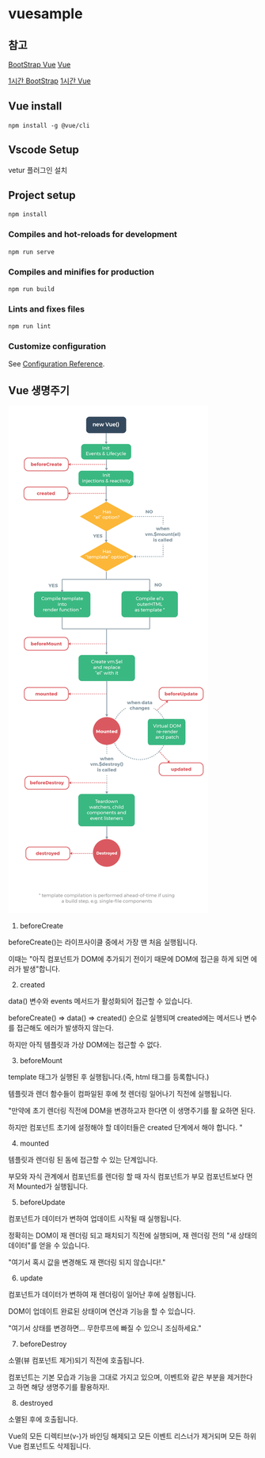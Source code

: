# vuesample


## 참고

[BootStrap Vue](https://bootstrap-vue.org/)
[Vue](https://kr.vuejs.org/v2/guide/index.html)

[1시간 BootStrap](https://www.youtube.com/watch?v=5ETqQWvwXV4)
[1시간 Vue](https://www.youtube.com/watch?v=sqH0u8wN4Rs)

## Vue install

```
npm install -g @vue/cli
```

## Vscode Setup

vetur 플러그인 설치

## Project setup
```
npm install
```

### Compiles and hot-reloads for development
```
npm run serve
```

### Compiles and minifies for production
```
npm run build
```

### Lints and fixes files
```
npm run lint
```

### Customize configuration
See [Configuration Reference](https://cli.vuejs.org/config/).



## Vue 생명주기

![생명주기](./src/assets/img/lifecycle.png)

1. beforeCreate

beforeCreate()는 라이프사이클 중에서 가장 맨 처음 실행됩니다.

이때는 "아직 컴포넌트가 DOM에 추가되기 전이기 때문에 DOM에 접근을 하게 되면 에러가 발생"합니다.

2. created

data() 변수와 events 메서드가 활성화되어 접근할 수 있습니다.

beforeCreate() => data() => created() 순으로 실행되며 created에는 메서드나 변수를 접근해도 에러가 발생하지 않는다.

하지만 아직 템플릿과 가상 DOM에는 접근할 수 없다.

3. beforeMount

 template 태그가 실행된 후 실행됩니다.(즉, html 태그를 등록합니다.)

템플릿과 렌더 함수들이 컴파일된 후에 첫 렌더링 일어나기 직전에 실행됩니다.

 "만약에 초기 렌더링 직전에 DOM을 변경하고자 한다면 이 생명주기를 활 요하면 된다.

 하지만 컴포넌트 초기에 설정해야 할 데이터들은 created 단계에서 해야 합니다. "

4. mounted

템플릿과 렌더링 된 돔에 접근할 수 있는 단계입니다.

부모와 자식 관계에서 컴포넌트를 렌더링 할 때  자식 컴포넌트가 부모 컴포넌트보다 먼저 Mounted가 실행됩니다.

5. beforeUpdate

컴포넌트가 데이터가 변하여 업데이트 시작될 때 실행됩니다.

정확히는 DOM이 재 렌더링 되고 패치되기 직전에 실행되며, 재 렌더링 전의 "새 상태의 데이터"를 얻을 수 있습니다.

"여기서 혹시 값을 변경해도 재 랜더링 되지 않습니다!."

6. update

컴포넌트가 데이터가 변하여 재 렌더링이 일어난 후에 실행됩니다.

DOM이 업데이트 완료된 상태이며 연산과 기능을 할 수 있습니다.

 "여기서 상태를 변경하면... 무한루프에 빠질 수 있으니 조심하세요."

 7. beforeDestroy

 소멸(뷰 컴포넌트 제거)되기 직전에 호출됩니다.

컴포넌트는 기본 모습과 기능을 그대로 가지고 있으며, 이벤트와 같은 부분을 제거한다고 하면 해당 생명주기를 활용하자!.

8. destroyed

소멸된 후에 호출됩니다.

Vue의 모든 디렉티브(v-)가 바인딩 해제되고 모든 이벤트 리스너가 제거되며 모든 하위 Vue 컴포넌트도 삭제됩니다.
